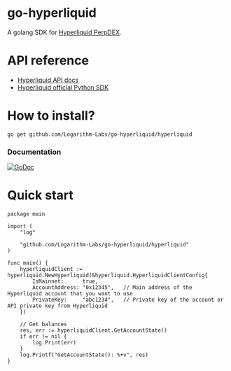 # go-hyperliquid
 A golang SDK for [Hyperliquid PerpDEX](https://hyperliquid.xyz/).

# API reference
- [Hyperliquid API docs](https://hyperliquid.gitbook.io/hyperliquid-docs/for-developers/api)
- [Hyperliquid official Python SDK](https://github.com/hyperliquid-dex/hyperliquid-python-sdk)

# How to install?
```
go get github.com/Logarithm-Labs/go-hyperliquid/hyperliquid
```

### Documentation

[![GoDoc](https://godoc.org/github.com/adshao/go-binance?status.svg)](https://pkg.go.dev/github.com/Logarithm-Labs/go-hyperliquid/hyperliquid#section-documentation)


# Quick start
```
package main

import (
	"log"

	"github.com/Logarithm-Labs/go-hyperliquid/hyperliquid"
)

func main() {
	hyperliquidClient := hyperliquid.NewHyperliquid(&hyperliquid.HyperliquidClientConfig{
		IsMainnet:      true,
		AccountAddress: "0x12345",   // Main address of the Hyperliquid account that you want to use
		PrivateKey:     "abc1234",   // Private key of the account or API private key from Hyperliquid
	})

	// Get balances
	res, err := hyperliquidClient.GetAccountState()
	if err != nil {
		log.Print(err)
	}
	log.Printf("GetAccountState(): %+v", res)
}
```
